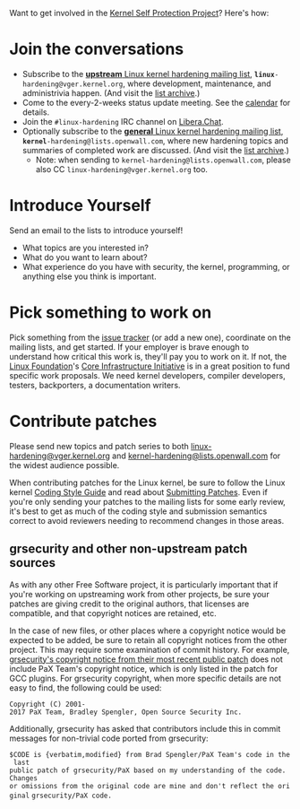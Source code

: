 Want to get involved in the [Kernel Self Protection
Project](Kernel_Self_Protection_Project "wikilink")? Here's how:

# Join the conversations

  - Subscribe to the [**upstream** Linux kernel hardening mailing
    list](http://vger.kernel.org/vger-lists.html#linux-hardening),
    **`linux`**`-hardening@vger.kernel.org`, where development,
    maintenance, and administrivia happen. (And visit the [list
    archive](https://lore.kernel.org/linux-hardening/).)
  - Come to the every-2-weeks status update meeting. See the
    [calendar](https://calendar.google.com/calendar/u/0/embed?src=47005f8f50f21da6133d7239f3cb93d1624d2e1949963ea75dd86d5f2d5721e0@group.calendar.google.com&ctz=America/Los_Angeles)
    for details.
  - Join the `#linux-hardening` IRC channel on
    [Libera.Chat](https://libera.chat/).
  - Optionally subscribe to the [**general** Linux kernel hardening
    mailing list](https://www.openwall.com/lists/kernel-hardening/),
    **`kernel`**`-hardening@lists.openwall.com`, where new hardening
    topics and summaries of completed work are discussed. (And visit the
    [list archive](https://lore.kernel.org/kernel-hardening/).)
      - Note: when sending to `kernel-hardening@lists.openwall.com`,
        please also CC `linux-hardening@vger.kernel.org` too.

# Introduce Yourself

Send an email to the lists to introduce yourself\!

  - What topics are you interested in?
  - What do you want to learn about?
  - What experience do you have with security, the kernel, programming,
    or anything else you think is important.

# Pick something to work on

Pick something from the [issue
tracker](https://github.com/KSPP/linux/issues) (or add a new one),
coordinate on the mailing lists, and get started. If your employer is
brave enough to understand how critical this work is, they'll pay you to
work on it. If not, the [Linux
Foundation](https://www.linuxfoundation.org/)'s [Core Infrastructure
Initiative](https://www.coreinfrastructure.org/faq) is in a great
position to fund specific work proposals. We need kernel developers,
compiler developers, testers, backporters, a documentation writers.

# Contribute patches

Please send new topics and patch series to both
[linux-hardening@vger.kernel.org](http://vger.kernel.org/vger-lists.html#linux-hardening)
and
[kernel-hardening@lists.openwall.com](https://www.openwall.com/lists/kernel-hardening)
for the widest audience possible.

When contributing patches for the Linux kernel, be sure to follow the
Linux kernel [Coding Style
Guide](https://www.kernel.org/doc/html/latest/process/coding-style.html)
and read about [Submitting
Patches](https://www.kernel.org/doc/html/latest/process/submitting-patches.html).
Even if you're only sending your patches to the mailing lists for some
early review, it's best to get as much of the coding style and
submission semantics correct to avoid reviewers needing to recommend
changes in those areas.

## grsecurity and other non-upstream patch sources

As with any other Free Software project, it is particularly important
that if you're working on upstreaming work from other projects, be sure
your patches are giving credit to the original authors, that licenses
are compatible, and that copyright notices are retained, etc.

In the case of new files, or other places where a copyright notice would
be expected to be added, be sure to retain all copyright notices from
the other project. This may require some examination of commit history.
For example, [grsecurity's copyright notice from their most recent
public
patch](https://github.com/linux-scraping/linux-grsecurity/blob/grsec-test/grsecurity/Makefile#L3)
does not include PaX Team's copyright notice, which is only listed in
the patch for GCC plugins. For grsecurity copyright, when more specific
details are not easy to find, the following could be used:

`Copyright (C) 2001-2017 PaX Team, Bradley Spengler, Open Source Security Inc.`

Additionally, grsecurity has asked that contributors include this in
commit messages for non-trivial code ported from grsecurity:

`$CODE is {verbatim,modified} from Brad Spengler/PaX Team's code in the last`
`public patch of grsecurity/PaX based on my understanding of the code. Changes`
`or omissions from the original code are mine and don't reflect the original`
`grsecurity/PaX code.`